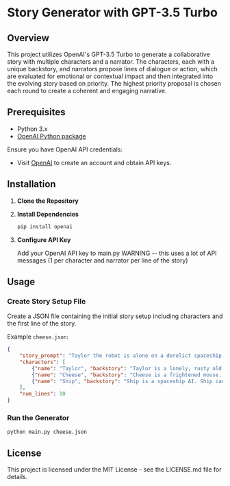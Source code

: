 # Story Generator with GPT-3.5 Turbo

## Overview

This project utilizes OpenAI's GPT-3.5 Turbo to generate a collaborative story with multiple characters and a narrator. The characters, each with a unique backstory, and narrators propose lines of dialogue or action, which are evaluated for emotional or contextual impact and then integrated into the evolving story based on priority. The highest priority proposal is chosen each round to create a coherent and engaging narrative.

## Prerequisites

- Python 3.x
- [OpenAI Python package](https://beta.openai.com/docs/api-reference/introduction)

Ensure you have OpenAI API credentials:
- Visit [OpenAI](https://beta.openai.com/signup/) to create an account and obtain API keys.

## Installation

1. **Clone the Repository**
2. **Install Dependencies**

    ```bash
    pip install openai
    ```
3. **Configure API Key**

    Add your OpenAI API key to main.py
    WARNING -- this uses a lot of API messages (1 per character and narrator per line of the story)

## Usage

### Create Story Setup File

Create a JSON file containing the initial story setup including characters and the first line of the story.

Example `cheese.json`:

```json
{
    "story_prompt": "Taylor the robot is alone on a derelict spaceship. One day, he hears a noise from under his charging station.",
    "characters": [
        {"name": "Taylor", "backstory": "Taylor is a lonely, rusty old robot. He carries on out of a sense of duty. Taylor only talks in very short sentences."},
        {"name": "Cheese", "backstory": "Cheese is a frightened mouse. Cheese cannot talk. Cheese is hungry."},
        {"name": "Ship", "backstory": "Ship is a spaceship AI. Ship can talk and is sarcastic. Ship has no body. Ship is bitter about being a ship."}
    ],
    "num_lines": 10
}
```

### Run the Generator

`python main.py cheese.json`

## License

This project is licensed under the MIT License - see the LICENSE.md file for details.
